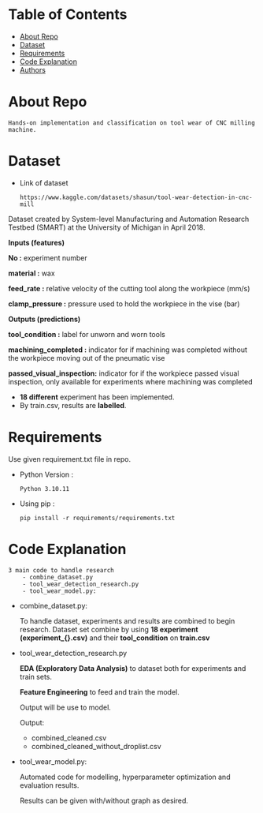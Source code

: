 # Table of Contents

   * [About Repo](#about-repo)
   * [Dataset](#dataset)
   * [Requirements](#requirements)
   * [Code Explanation](#code-explanation)
   * [Authors](#authors)

# About Repo

    Hands-on implementation and classification on tool wear of CNC milling machine. 

# Dataset

- Link of dataset
    ```
    https://www.kaggle.com/datasets/shasun/tool-wear-detection-in-cnc-mill
    ```
Dataset created by System-level Manufacturing and Automation Research Testbed (SMART) at the University of Michigan in April 2018.

**Inputs (features)**

**No :** experiment number

**material :** wax

**feed_rate :** relative velocity of the cutting tool along the workpiece (mm/s)

**clamp_pressure :** pressure used to hold the workpiece in the vise (bar)

**Outputs (predictions)**

**tool_condition :** label for unworn and worn tools

**machining_completed :** indicator for if machining was completed without the workpiece moving out of the pneumatic vise

**passed_visual_inspection:** indicator for if the workpiece passed visual inspection, only available for experiments where machining was completed

- **18 different** experiment has been implemented.
- By train.csv, results are **labelled**.

# Requirements

Use given requirement.txt file in repo.

- Python Version :

  ```
  Python 3.10.11
  ```

- Using pip :

  ```terminal
  pip install -r requirements/requirements.txt
  ```
# Code Explanation
    3 main code to handle research
        - combine_dataset.py
        - tool_wear_detection_research.py
        - tool_wear_model.py:
- combine_dataset.py:
    
    To handle dataset, experiments and results are combined to begin research. 
    Dataset set combine by using **18 experiment (experiment_{}.csv)** and their **tool_condition** on **train.csv**

- tool_wear_detection_research.py

    **EDA (Exploratory Data Analysis)** to dataset both for experiments and train sets.
    
    **Feature Engineering** to feed and train the model. 

    Output will be use to model.

    Output: 
    - combined_cleaned.csv
    - combined_cleaned_without_droplist.csv

- tool_wear_model.py: 

    Automated code for modelling, hyperparameter optimization and evaluation results.
    
    Results can be given with/without graph as desired.